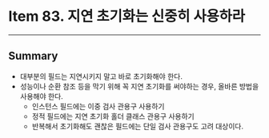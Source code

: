 # Item 83. 지연 초기화는 신중히 사용하라


---
## Summary
- 대부분의 필드는 지연시키지 말고 바로 초기화해야 한다.
- 성능이나 순환 참조 등을 막기 위해 꼭 지연 초기화를 써야하는 경우, 올바른 방법을 사용해야 한다.
    - 인스턴스 필드에는 이중 검사 관용구 사용하기
    - 정적 필드에는 지연 초기화 홀더 클래스 관용구 사용하기
    - 반복해서 초기화해도 괜찮은 필드에는 단일 검사 관용구도 고려 대상이다.